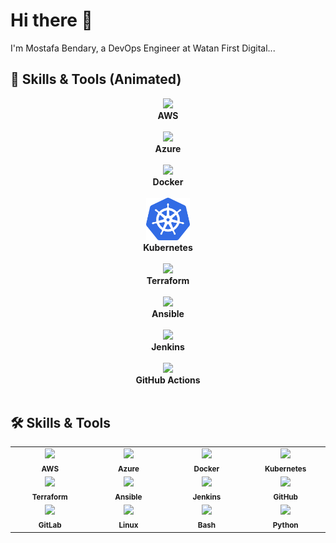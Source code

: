 # Hi there 👋
I'm Mostafa Bendary, a DevOps Engineer at Watan First Digital...

## 🚀 Skills & Tools (Animated)

<div align="center">

<!-- AWS -->
<img src="https://cdn.jsdelivr.net/gh/devicons/devicon/icons/amazonwebservices/amazonwebservices-original.svg" width="70"/>
<br><b>AWS</b>
<br><br>

<!-- Azure -->
<img src="https://cdn.jsdelivr.net/gh/devicons/devicon/icons/azure/azure-original.svg" width="70"/>
<br><b>Azure</b>
<br><br>

<!-- Docker -->
<img src="https://cdn.jsdelivr.net/gh/devicons/devicon/icons/docker/docker-original.svg" width="70"/>
<br><b>Docker</b>
<br><br>

<!-- Kubernetes (animated SVG idea) -->
<img src="https://raw.githubusercontent.com/kubernetes/kubernetes/master/logo/logo.png" width="70"/>
<br><b>Kubernetes</b>
<br><br>

<!-- Terraform -->
<img src="https://cdn.jsdelivr.net/gh/devicons/devicon/icons/terraform/terraform-original.svg" width="70"/>
<br><b>Terraform</b>
<br><br>

<!-- Ansible -->
<img src="https://cdn.jsdelivr.net/gh/devicons/devicon/icons/ansible/ansible-original.svg" width="70"/>
<br><b>Ansible</b>
<br><br>

<!-- Jenkins -->
<img src="https://cdn.jsdelivr.net/gh/devicons/devicon/icons/jenkins/jenkins-original.svg" width="70"/>
<br><b>Jenkins</b>
<br><br>

<!-- GitHub Actions (Animated SVG from Lottie) -->
<img src="https://raw.githubusercontent.com/abrahamcalf/programming-languages-logos/master/src/github-actions/github-actions.svg" width="70"/>
<br><b>GitHub Actions</b>
<br><br>

</div>


## 🛠️ Skills & Tools

<div align="center">

<table>
  <tr>
    <td align="center" width="120">
      <img src="https://skillicons.dev/icons?i=aws" width="60" /><br><sub><b>AWS</b></sub>
    </td>
    <td align="center" width="120">
      <img src="https://skillicons.dev/icons?i=azure" width="60" /><br><sub><b>Azure</b></sub>
    </td>
    <td align="center" width="120">
      <img src="https://skillicons.dev/icons?i=docker" width="60" /><br><sub><b>Docker</b></sub>
    </td>
    <td align="center" width="120">
      <img src="https://skillicons.dev/icons?i=kubernetes" width="60" /><br><sub><b>Kubernetes</b></sub>
    </td>
  </tr>
  <tr>
    <td align="center" width="120">
      <img src="https://skillicons.dev/icons?i=terraform" width="60" /><br><sub><b>Terraform</b></sub>
    </td>
    <td align="center" width="120">
      <img src="https://skillicons.dev/icons?i=ansible" width="60" /><br><sub><b>Ansible</b></sub>
    </td>
    <td align="center" width="120">
      <img src="https://skillicons.dev/icons?i=jenkins" width="60" /><br><sub><b>Jenkins</b></sub>
    </td>
    <td align="center" width="120">
      <img src="https://skillicons.dev/icons?i=github" width="60" /><br><sub><b>GitHub</b></sub>
    </td>
  </tr>
  <tr>
    <td align="center" width="120">
      <img src="https://skillicons.dev/icons?i=gitlab" width="60" /><br><sub><b>GitLab</b></sub>
    </td>
    <td align="center" width="120">
      <img src="https://skillicons.dev/icons?i=linux" width="60" /><br><sub><b>Linux</b></sub>
    </td>
    <td align="center" width="120">
      <img src="https://skillicons.dev/icons?i=bash" width="60" /><br><sub><b>Bash</b></sub>
    </td>
    <td align="center" width="120">
      <img src="https://skillicons.dev/icons?i=python" width="60" /><br><sub><b>Python</b></sub>
    </td>
  </tr>
</table>

</div>

